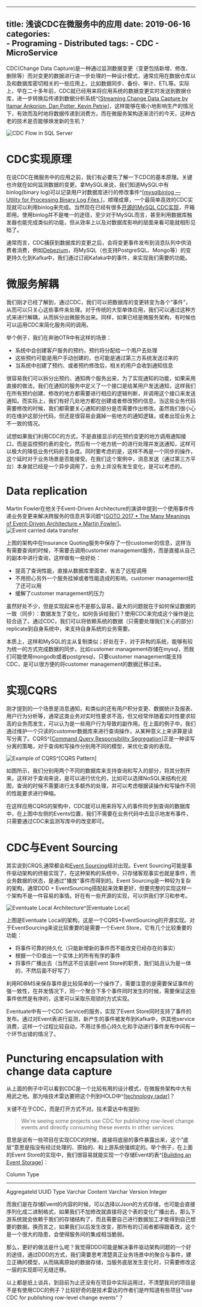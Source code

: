 
---
title: 浅谈CDC在微服务中的应用
date: 2019-06-16
categories:  
    - Programing
    - Distributed
tags:
	- CDC
    - MicroService
---
CDC(Change Data Capture)是一种通过监测数据变更（变更包括新增、修改、删除等）而对变更的数据进行进一步处理的一种设计模式，通常应用在数据仓库以及和数据库密切相关的一些应用上，比如数据同步、备份、审计、ETL等。实际上，早在二十多年前，CDC就已经用来将应用系统的数据变更实时发送到数据仓库，进一步转换后传递到数据分析系统^[[Streaming Change Data Capture by Itamar Ankorion, Dan Potter, Kevin Petrie](https://www.oreilly.com/library/view/streaming-change-data/9781492032526/ch01.html)]，这样能够在极小地影响生产的情况下，有效而及时地将数据传递到消费方。而在微服务架构逐渐流行的今天，这种古老的技术是否能够焕发新的生机？

![CDC Flow in SQL Server](/images/cdc_flow.png)
<!-- more -->

# CDC实现原理
在说CDC在微服务中的应用之前，我们有必要先了解一下CDC的基本原理。关键也许就在如何监测数据的变更。拿MySQL来说，我们知道MySQL中有binlog(binary log)可以记录用户对数据库进行的修改事件^[[mysqlbinlog — Utility for Processing Binary Log Files
](https://dev.mysql.com/doc/refman/5.6/en/mysqlbinlog.html)]，顺理成章，一个最简单高效的CDC实现就可以利用binlog来完成。当然现在已经有很多[开源的MySQL CDC实现](https://github.com/wushujames/mysql-cdc-projects/wiki)，开箱即用。使用binlog并不是唯一的途径，至少对于MySQL而言，甚至利用数据库触发器也能完成类似的功能，但从效率上以及对数据库影响的层面来看可能就相形见绌了。

通常而言，CDC捕获到数据库的变更之后，会将变更事件发布到消息队列中供消费者消费，例如[Debezium](https://debezium.io/docs/tutorial/#what_is_debezium)，将MySQL（也支持PostgreSQL、Mongo等）的变更持久化到Kafka中，我们通过订阅Kafaka中的事件，来实现我们需要的功能。

# 微服务解耦
我们刚才已经了解到，通过CDC，我们可以把数据库的变更转变为各个“事件”，从而可以只关心这些事件来处理。对于传统的大型单体应用，我们可以通过这种方式来进行解耦，从而拆分出微服务出来。同样，如果已经是微服务架构，有时候也可以运用CDC来简化服务间的调用。

举个例子，我们在奔驰OTR中有这样的场景：

* 系统中会创建客户服务的预约，预约将分配给一个用户去处理
* 这些预约可能是用户手动创建的，也可能是通过第三方系统发送过来的
* 当系统中创建了预约、或者预约修改后，相关的用户会收到通知信息

很容易我们可以拆分出预约、通知两个服务出来，为了实现通知的功能，如果采用直接的做法，我们在通知的服务中定义了一个接口是给某用户发送通知，这样我们在所有预约创建、修改的地方都需要进行相应的逻辑判断，并调用这个接口来发送通知。而实际上，我们有好几处地方都在创建或者修改预约信息，当这些业务代码需要修改的时候，我们都需要关心通知的部分是否需要作出修改。虽然我们很小心的在维护这部分代码，但还是很容易会漏掉一些地方的通知逻辑，或者出现业务上不一致的情况。

试想如果我们利用CDC的方式，不是直接显示的在预约变更的地方调用通知接口，而是监控预约表的变化，然后有一个地方统一的进行处理并发送通知，这样可以极大的降低业务代码的复杂度。同时要考虑的是，这样不再是一个同步的操作，这个延时对于业务场景是否能接受。在我们这个案例中，消息发送（通过第三方平台）本身就已经是一个异步调用了，业务上并没有发生变化，是可以考虑的。

# Data replication

Martin Fowler在他关于Event-Driven Architecture的演讲中提到一个使用事件传递业务变更来解决跨服务的信息共享问题^[[GOTO 2017 • The Many Meanings of Event-Driven Architecture • Martin Fowler](https://www.youtube.com/watch?v=STKCRSUsyP0)]。
![Event carried data transfer](/images/event_carried_state_transfer.png)

上图的架构中在Insurance Quoting服务中保存了一份customer的信息，这样当有需要查询的时候，不需要去调用customer management服务，而是直接从自己的副本中进行查询，这样做有一些好处：

* 提高了查询性能，直接从数据库里面拿，省去了远程调用
* 不用担心另外一个服务挂掉或者性能造成的影响，customer management挂了还可以用
* 缓解了customer management的压力

虽然好处不少，但是实现起来也不是那么容易，最大的问题就在于如何保证数据的一致（同步）：数据发生了变化，如何告诉给我们？使用CDC来完成这个操作是比较合适了。通过CDC，我们可以将依赖系统的数据（只需要处理我们关心的部分）replicate到自身系统中，来支持自身系统的业务需要。

本质上，这样和MySQL的主从复制类似；好处在于，对于异构的系统，能够有较为统一的方式完成数据的同步。比如customer management存储在mysql，而我们可能使用mongodb或者postgresql，只要customer management能支持CDC，是可以很方便的将customer management的数据迁移过来。

# 实现CQRS
刚才提到的一个场景是消息通知，和类似的还有用户积分变更、数据统计及报表、用户行为分析等，通常这类业务对实时性要求不高，但又经常伴随着实时性要求较高的业务而发生，可以认为是一些用户行为导致的副作用。在上面的例子中，我们通过维护一个只读的customer数据库来进行查询操作，从某种意义上来讲算是读写分离了。CQRS^[[Command Query Responsibility Segregation](https://martinfowler.com/bliki/CQRS.html)]正是一种读写分离的策略，对于查询和写操作分别用不同的模型，来优化查询的表现。

![Example of CQRS^[[CQRS Pattern](https://medium.com/eleven-labs/cqrs-pattern-c1d6f8517314)]](/images/CQRS_demo.png)

如图所示，我们分别用两个不同的数据库来支持查询和写入的部分，将其分割开来。这样对于查询来说，是可以进行优化的，比如可以选择NoSQL来结构化视图，查询的时候不需要进行太多额外的处理，并可以考虑根据读操作和写操作不同的性能要求进行伸缩。

在这样应用CQRS的架构中，CDC就可以用来将写入的事件同步到查询的数据库中，在上图中左侧的Events位置，我们不需要在业务代码中去显示地发布事件，只需要通过CDC来监测写库中的改变即可。

# CDC与Event Sourcing

其实说到CRQS,通常都会和[Event Sourcing](https://martinfowler.com/eaaDev/EventSourcing.html)结对出现。Event Sourcing可能是事件驱动架构的终极实现了，在这种架构的系统中，只存储客观事实也就是事件，而业务数据的状态，是通过"播放"事件而得到的。Event Sourcing是一种较为复杂的架构，通常DDD + EventSourcing搭配起来效果更好，但要完整的实现这样一个架构不是一件容易的事情。好在有一些开源的实现，可以供我们学习和参考。

![Eventuate Local Architecture^[[Eventuate Local](https://github.com/eventuate-local/eventuate-local)]](https://raw.githubusercontent.com/eventuate-local/eventuate-local/master/i/Eventuate%20Local%20Big%20Picture.png)

上图是Eventuate Local的架构，这是一个CQRS+EventSourcing的开源实现。对于EventSourcing来说比较重要的是需要一个Event Store，它有几个比较重要的功能：

* 将事件可靠的持久化（只能新增新的事件而不能改变已经存在的事实）
* 根据一个ID查出一个实体上的所有有序的事件
* 将事件广播出去（当然这不应该是Event Store的职责，我们姑且认为是一体的，不然后面不好写了）

利用RDBMS来保存事件是比较简单的一个操作了，需要注意的是需要保证事件的强一致性，在并发情况下，同一个聚合下多个事件同时发生的时候，需要保证这些事件依然是有序的，这里可以采取乐观锁的方式实现。

Eventuate中有一个CDC Service的服务，实现了Event Store同时支持了事件的发布。通过对Event表进行监测，新产生的事件被发布到Kafka中，供其他service消费，这样一个过程比较自动，不用过多担心持久化和手动进行事件发布中间有一个环节出错的情况了。

# Puncturing encapsulation with change data capture

从上面的例子中可以看到CDC是一个比较有用的设计模式，在微服务架构中大有用武之地。那为啥技术雷达要把这个列到HOLD中^[[technology radar](https://www.thoughtworks.com/cn/radar/techniques)]？

关键不在于CDC，而是打开方式不对。技术雷达中有提到:

>We're seeing some projects use CDC for publishing row-level change events and directly consuming these events in other services.

意思是说有一些项目在实现CDC的时候，直接将底层的事件暴露出来，这个”底层“意思是指没有经过处理的、原始的、和上游系统强绑定的。举个例子，在上面的Event Store的实现中，我们很容易就能实现一个存储Event的表^[[Building an Event Storage](https://cqrs.wordpress.com/documents/building-event-storage/)]：

Column         Type
-------------- -----------
AggregateId    UUID
Type           Varchar
Content        Varchar
Version        Integer

而我们是在存储Event的内容的时候，可以选择以Json的方式存储，也可能会直接序列化成二进制格式，如果我们不加修改就直接将这个表的变化广播出去，那么下游系统就会依赖于我们的存储结构了，而且需要自己进行数据加工才能得到自己想要的数据。换而言之，如果我们以后发生改变，那所有的订阅者都得跟着改，这个是一个很大的隐患，会使得服务间的集成相当脆弱。

那么，更好的做法是什么呢？我觉得DDD可能是解决事件驱动架构问题的一个好的途径，通过DDD的方式，我们需要思考清楚真正业务场景中的聚合与事件，建立正确的模型，从而隔离原始的数据存储，当服务底层发生变化时，只需要修改这一层的实现即可无缝迁移。

以上都是纸上谈兵，到目前为止还没有在项目中实际运用过，不清楚我司的项目是不是有使用CDC的例子？比较好奇的是技术雷达的作者们是咋知道有些项目"use CDC for publishing row-level change events"？